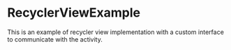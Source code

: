 # RecyclerViewExample
This is an example of recycler view implementation with a custom interface to communicate with the activity.
